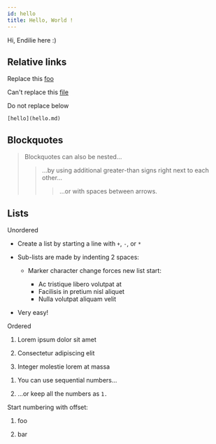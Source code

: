 ```yaml
---
id: hello
title: Hello, World !
---
```


Hi, Endilie here :)

## Relative links

Replace this [foo](foo/bar.md)

Can't replace this [file](file.md)

Do not replace below

```
[hello](hello.md)
```

## Blockquotes

> Blockquotes can also be nested...
>
> > ...by using additional greater-than signs right next to each other...
> >
> > > ...or with spaces between arrows.

## Lists

Unordered

- Create a list by starting a line with `+`, `-`, or `*`

- Sub-lists are made by indenting 2 spaces:

  - Marker character change forces new list start:

    - Ac tristique libero volutpat at

    <!---->

    - Facilisis in pretium nisl aliquet

    <!---->

    - Nulla volutpat aliquam velit

- Very easy!

Ordered

1. Lorem ipsum dolor sit amet

2. Consectetur adipiscing elit

3. Integer molestie lorem at massa

<!---->

1. You can use sequential numbers...

2. ...or keep all the numbers as `1.`

Start numbering with offset:

1. foo

2. bar